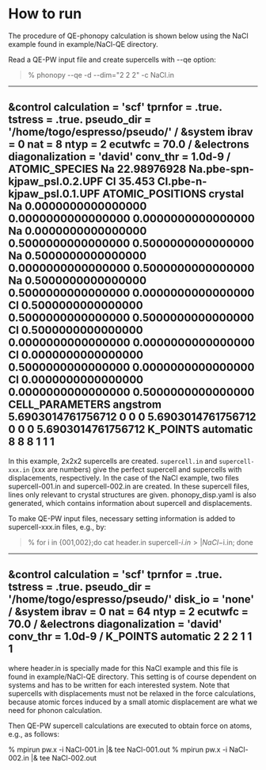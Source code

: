 # How to run
The procedure of QE-phonopy calculation is shown below using the NaCl example found in example/NaCl-QE directory.

Read a QE-PW input file and create supercells with --qe option:

> % phonopy --qe -d --dim="2 2 2" -c NaCl.in
---
&control
    calculation = 'scf'
    tprnfor = .true.
    tstress = .true.
    pseudo_dir = '/home/togo/espresso/pseudo/'
 /
 &system
    ibrav = 0
    nat = 8
    ntyp = 2
    ecutwfc = 70.0
 /
 &electrons
    diagonalization = 'david'
    conv_thr = 1.0d-9
 /
ATOMIC_SPECIES
 Na  22.98976928 Na.pbe-spn-kjpaw_psl.0.2.UPF
 Cl  35.453      Cl.pbe-n-kjpaw_psl.0.1.UPF
ATOMIC_POSITIONS crystal
 Na   0.0000000000000000  0.0000000000000000  0.0000000000000000
 Na   0.0000000000000000  0.5000000000000000  0.5000000000000000
 Na   0.5000000000000000  0.0000000000000000  0.5000000000000000
 Na   0.5000000000000000  0.5000000000000000  0.0000000000000000
 Cl   0.5000000000000000  0.5000000000000000  0.5000000000000000
 Cl   0.5000000000000000  0.0000000000000000  0.0000000000000000
 Cl   0.0000000000000000  0.5000000000000000  0.0000000000000000
 Cl   0.0000000000000000  0.0000000000000000  0.5000000000000000
CELL_PARAMETERS angstrom
 5.6903014761756712 0 0
 0 5.6903014761756712 0
 0 0 5.6903014761756712
K_POINTS automatic
 8 8 8 1 1 1
---

In this example, 2x2x2 supercells are created. `supercell.in` and  `supercell-xxx.in` (xxx are numbers) give the perfect supercell and supercells with displacements, respectively.
In the case of the NaCl example, two files supercell-001.in and supercell-002.in are created. In these supercell files, lines only relevant to crystal structures are given.
phonopy_disp.yaml is also generated, which contains information about supercell and displacements.

To make QE-PW input files, necessary setting information is added to supercell-xxx.in files, e.g., by:

> % for i in {001,002};do cat header.in supercell-$i.in >| NaCl-$i.in; done
---
 &control
    calculation = 'scf'
    tprnfor = .true.
    tstress = .true.
    pseudo_dir = '/home/togo/espresso/pseudo/'
    disk_io = 'none'
 /
 &system
    ibrav = 0
    nat = 64
    ntyp = 2
    ecutwfc = 70.0
 /
 &electrons
    diagonalization = 'david'
    conv_thr = 1.0d-9
 /
K_POINTS automatic
 2 2 2  1 1 1
---


where header.in is specially made for this NaCl example and this file is found in example/NaCl-QE directory.
This setting is of course dependent on systems and has to be written for each interested system.
Note that supercells with displacements must not be relaxed in the force calculations, because atomic forces induced by a small atomic displacement are what we need for phonon calculation.

Then QE-PW supercell calculations are executed to obtain force on atoms, e.g., as follows:

% mpirun pw.x -i NaCl-001.in |& tee NaCl-001.out
% mpirun pw.x -i NaCl-002.in |& tee NaCl-002.out
